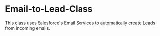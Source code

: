 # Email-to-Lead-Class
This class uses Salesforce's Email Services to automatically create Leads from incoming emails.
